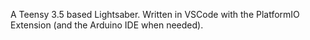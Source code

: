 A Teensy 3.5 based Lightsaber. Written in VSCode with the PlatformIO Extension (and the Arduino IDE when needed).